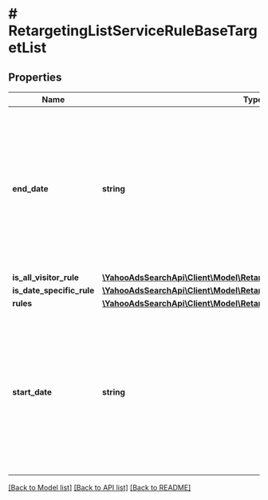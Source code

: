 # # RetargetingListServiceRuleBaseTargetList

## Properties

Name | Type | Description | Notes
------------ | ------------- | ------------- | -------------
**end_date** | **string** | &lt;ja&gt;ルール適用終了日です。&lt;br&gt;※YYYYMMDD形式です。&lt;br&gt;※リクエスト日は2037/12/30まで 指定可能です。&lt;/ja&gt;&lt;br&gt;&lt;en&gt;End date of rule setting.&lt;br&gt;*In YYYYMMDD format&lt;br&gt;*Request date can be set up to 2037/12/30&lt;/en&gt; | [optional] 
**is_all_visitor_rule** | [**\YahooAdsSearchApi\Client\Model\RetargetingListServiceIsAllVisitorRule**](RetargetingListServiceIsAllVisitorRule.md) |  | [optional] 
**is_date_specific_rule** | [**\YahooAdsSearchApi\Client\Model\RetargetingListServiceIsDateSpecificRule**](RetargetingListServiceIsDateSpecificRule.md) |  | [optional] 
**rules** | [**\YahooAdsSearchApi\Client\Model\RetargetingListServiceRuleGroup[]**](RetargetingListServiceRuleGroup.md) |  | [optional] 
**start_date** | **string** | &lt;ja&gt;ルール適用開始日です。&lt;br&gt;※YYYYMMDD形式です。&lt;br&gt;※リクエスト日は2037/12/30まで 指定可能です。&lt;/ja&gt;&lt;br&gt;&lt;en&gt;Start date of rule setting.&lt;br&gt;*In YYYYMMDD format&lt;br&gt;*Request date can be set up to 2037/12/30&lt;/en&gt; | [optional] 

[[Back to Model list]](../../README.md#documentation-for-models) [[Back to API list]](../../README.md#documentation-for-api-endpoints) [[Back to README]](../../README.md)


